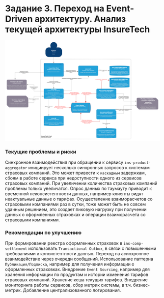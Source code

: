 # Задание 3. Переход на Event-Driven архитектуру.  Анализ текущей архитектуры InsureTech

![](./InsureTech_C4_сontainer-diagram_to_be-InsureTech%20To-Be.svg)
### Текущие проблемы и риски

Синхронное взаимодействия при обращении к сервису `ins-product-aggregator` инициирует несколько синхронных запросов к системам страховых компаний. Это может привести к `каскадным` задержкам, сбоям в работе сервиса при недоступности одного из сервисов страховых компаний. При увеличении количества страховых компаний проблемы только увеличатся. Опрос данных по таумауту приводит к временной неконсистентности данных, например клиенты видят неактуальные данные о тарифах. Осуществление взаиморасчетов со страховыми компаниями раз в сутки, тоже может быть не совсем удачным решением, это создает пиковую нагрузку при получении данных о оформленных страховках и операции взаиморасчета со страховыми компаниями. 

### Рекомендации по улучшению

При формировании реестра оформленных страховок в `ins-comp-settlement`  использовать `Transactional Outbox`, в связи с повышенными требованиями к консистентности данных. Переход на асинхронное взаимодействие через очереди сообщений. Использование паттерна `Публикация/Подписка`, например для получения информации о оформленных страховках. Внедрение `Event Sourcing`, например для хранения информации по продуктам и истории изменения тарифов страховых компаний.
Хранение кеша текущих тарифов.
Внедрение мониторинга работы сервисов, сбор метрик системы, в т.ч. бизнес-метрик.
Добавление централизованного логирования.